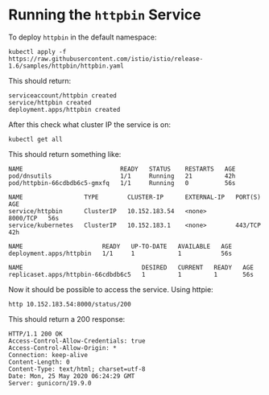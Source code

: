 # Running the `httpbin` Service

To deploy `httpbin` in the default namespace:

```shell script
kubectl apply -f https://raw.githubusercontent.com/istio/istio/release-1.6/samples/httpbin/httpbin.yaml
```

This should return:
```
serviceaccount/httpbin created
service/httpbin created
deployment.apps/httpbin created
```

After this check what cluster IP the service is on:

```shell script
kubectl get all
```

This should return something like:

```
NAME                           READY   STATUS    RESTARTS   AGE
pod/dnsutils                   1/1     Running   21         42h
pod/httpbin-66cdbdb6c5-gmxfq   1/1     Running   0          56s

NAME                 TYPE        CLUSTER-IP      EXTERNAL-IP   PORT(S)    AGE
service/httpbin      ClusterIP   10.152.183.54   <none>        8000/TCP   56s
service/kubernetes   ClusterIP   10.152.183.1    <none>        443/TCP    42h

NAME                      READY   UP-TO-DATE   AVAILABLE   AGE
deployment.apps/httpbin   1/1     1            1           56s

NAME                                 DESIRED   CURRENT   READY   AGE
replicaset.apps/httpbin-66cdbdb6c5   1         1         1       56s
```

Now it should be possible to access the service. Using httpie:

```shell script
http 10.152.183.54:8000/status/200
```

This should return a 200 response:

```http request
HTTP/1.1 200 OK
Access-Control-Allow-Credentials: true
Access-Control-Allow-Origin: *
Connection: keep-alive
Content-Length: 0
Content-Type: text/html; charset=utf-8
Date: Mon, 25 May 2020 06:24:29 GMT
Server: gunicorn/19.9.0
```
